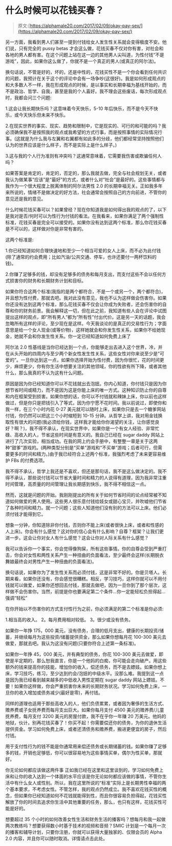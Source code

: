 # 什么时候可以花钱买春？

> 原文:[https://alphamale20.com/2017/02/09/okay-pay-sex/](https://alphamale20.com/2017/02/09/okay-pay-sex/)

另一方面，我看到男人们甚至一提到付钱给女人发生性关系就会变得极度不安。他们说，只有完全的 pussy betas 才会这么做，花钱买春不仅对你有害，对社会和各地的男人都有害。在这个问题上站在这一边的其他男人尖叫道，为性付钱“不是游戏”，因此，如果你这么做了，你就不是一个真正的男人(或真正的阿尔法)。

换句话说，不管是好的，坏的，还是中性的，花钱买性不是一个你会看到任何共识的问题，我预计在关于这个的评论中会有一场争吵(这很好)。我是如何形成观点的和大多数人不一样，我在形成观点的时候，是以事实和长期幸福为基线开始的，而不是政治、哲学、自我，甚至是我的个人喜好。我不理会这些废话，每次形成观点时，我都会问三个问题:

1.这会让我长期快乐吗？这意味着今天快乐，5-10 年后快乐，而不是今天不快乐，或今天快乐但未来不快乐。

2.在现实世界的事实、现实、趋势和限制中，它是现实的、可行的和可能的吗？我必须确保我不是按照我的观点或我希望的方式行事，而是按照事情的实际情况行事。(这就是为什么我与左翼和右翼都有如此多的分歧，他们都经常坚持按照他们认为的世界应该是什么样子，而不是实际上是什么样子。)

3.这与我的个人行为准则有冲突吗？这通常意味着，它需要我伤害或欺骗任何人吗？

如果答案是肯定的，肯定的，否定的，那么我就去做，完全与社会规划无关，或者我认为做某事“应该”是“最好”的方式，或者什么对“社会”是最好的。这些事情都与我作为一个很大程度上脱离体制的阿尔法男性 2.0 的长期幸福无关。正如我多年来所说的，情绪不是做决定的好方法，社会通常会按照自己的方向前进，不管你的意见还是我的意见。

什么时候花钱买春可以？如果曾经？现在你知道我是如何得出我的观点的了，以下是我对是否/何时可以为性行为付钱的看法。在我看来，如果你满足了两个强制性标准，花钱买春是完全可以接受的。如果你没有达到这两个标准，那么你花钱买春是不可以的，这样做对你是非常有害的。

这两个标准是:

1.你已经知道如何合理快速地和至少一个相当可爱的女人上床，而不必为此付钱(除了通常的约会费用；比如汽油/公共交通、停车，也许还要付一两杯饮料的钱)。

2.你赚了足够多的钱，却没有足够多的债务和每月支出，而支付这些不会以任何方式损害你的财务和长期财务计划和目标。

如果你符合这两个标准(我指的是两个都符合，不是一个或另一个，两个都符合)，并且想为性付费，那就去吧。我对此没有意见，我也不认为这样做会伤害你。如果你还没有达到这两个标准，那么花钱买春不仅会让你成为失败者，还会伤害你的自尊和你的财务前景。我会解释这一切，但在此之前，我知道有些人会在评论中试图提出这样的观点，即“所有男人”都为“所有性”付出代价。这是另一天的话题，我会忽略所有这样的评论，至少现在是这样。今天我谈论的是真正的交易性行为；字面意思是给一个女人现金(或等价物)，这样她就会和你发生性关系，如果你不给她现金，她就不会和你发生性关系。你一定已经知道如何免费上床了

阿尔法 2.0 性基线是当你已经达到一个点，你能够走出去进入这个世界，冷，并在从头开始的四周内与至少两个新女性发生性关系，这些女性对你来说至少是“可爱的”。一旦你达到这一点，如果你选择开始为性付费，因为你很忙，花的时间更少，麻烦更少，你有你生活中想要关注的其他领域，你的性欲有所下降，或者其他什么，那么我真的不认为这有什么问题。

原因是因为你已经知道你可以不花钱就出去泡妞。你内心知道，你付钱只是因为你想节省时间或精力，而不是因为这是你能上床的唯一方式。这种知识防止你的自尊和内在框架受到损害。如果你想的话，你可以不付钱就和辣妹上床，你以前也这样做过，但是你只是把钱引入了等式，因为你宁愿不花时间。我以前说过，即使你和我一样，在三个小时内花 0-27 美元就可以随时上床，如果你只是去一个糖爹网站付钱，你仍然可以把这三个小时缩短到 10-15 分钟。从哲学上讲，我对用金钱换取性有很大的问题(我必须给你钱，这样我才能给你你渴望的关注，让你感觉良好？啊？)，我不得不承认，在现实世界中，如果你是一个有女人经验、非常忙碌、高收入的人，节省这些时间是有意义的。我自己已经在 sugar daddy 网站上进行了几次实验，相当成功。在我的网上约会手册中，有整整一章是关于这两种“甜爹”游戏的。(两种类型分别是“买单”游戏和“不买单”游戏；后者可行，但需要更多的时间和精力。)由于我已经符合上述两个标准，我强烈考虑了未来更容易维护 FBs 的付费选项。

我不得不承认，哲学上我还是不喜欢，但还是那句话，我不是这么做决定的。我不得不承认，那些说付钱可以节省大量时间和精力的人说得有道理，因为我非常注重时间管理，高质量的时间管理让我长期感到快乐，我不得不相信这一点。

然而，这就是问题的开始。我刚刚提出的所有关于如何节省时间的论点经常被不知道如何做爱的男人使用。这些男人很乐意付钱给妓女或甜心宝贝，并吹嘘他们节省了各种时间和精力。就一个问题；这些人知道他们没有别的方法可以上床。他们必须付钱才能得到它。

想象一分钟，你知道除非你付钱，否则你不能上床(或者很快上床，或者和性感的人上床)。你会有什么感觉？这对你的信心会有什么影响？自尊？框架？让我们更进一步。这会让你对女人有什么感觉？这会让你对人际关系有什么感觉？

我可以告诉你一个事实，你会觉得像狗屎，所有这些事情。你的自尊会受到严重打击，你会对女性和两性关系产生一种扭曲的负面看法，至少最终会这样(长期脱衣舞娘最终会对男性产生一种扭曲的负面看法)。

换句话说，如果你为了发生性关系而必须付钱，这是非常不好的。你是贝塔人。长期来看，如果你还没有，你会感觉很糟糕。相反，学习技巧，这样你就可以不用付钱就可以做爱，如果你还想回去付钱，那就去做吧，因为一旦你到了那个层次，这样做不会伤害你。当然，前提是你也要满足第二个条件...你一定能轻松负担得起...强调“轻松”

在你开始以不伤害你的方式支付性行为之前，你必须满足的第二个标准是你必须:

1.相当高的收入。
2。每月费用相对较低。
3。很少或没有债务。

如果你一年挣 175，000 美元，没有债务，合理的低月支出，健康的长期投资/储蓄，并继续每月为这些投资/储蓄提供资金，那么如果你想每月花 100-300 美元去做爱，那就去吧。我认为这没有问题(只要你符合上述第一条标准)。

如果你一年挣 45，000 美元，并有典型的债务，你花 100-300 美元去做爱，即使是半定期的，那么恕我直言，你是一个他妈的白痴，你可能会走向破产。用这些额外的钱来提高你的技能，增加你的收入，偿还债务，而不是去嫖妓。如果你想上床，学习技巧，练习，至少达到约会/泡妞的中级水平。没那么难。我提到这一点是因为我已经看到越来越多的中低收入男性定期在 sugar daddy 网站上嫖妓。不要！如果你这样做，你会严重损害你未来的长期财务状况。学习如何免费上床，一旦你的收入增加或债务减少(最好是零)，再付钱。

同样的道理也适用于那些高收入的人，他们负债累累，或者因为奢侈的生活方式、赡养费或子女抚养费而每月支出巨大。如果你每月支付 4500 美元的赡养费/儿童抚养费，每月支付 3200 美元的房屋付款，我不在乎你一年赚 20 万美元。他妈的地狱，伙计。别再花钱买春了！你买不起！你需要偿还你的债务，为你的退休生活提供资金。学习如何免费上床，或者还清债务和赡养费，搬进更便宜的房子，然后付钱。

用于支付性行为的钱不能是你通常用来偿还债务或长期储蓄的钱。如果你赚了足够多的钱，开销也足够低，你可以很容易地为这些事情买单，偶尔为性买单，那就好。

你无论如何都应该做这两件事
正如我已经在这里和这里谈到的，学习如何免费上床和让你的收入达到一个体面的水平应该是你无论如何都应该做的事情，不管你生活中有什么女人或性别。所以，我在这里所说的“标准”实际上是长期男性幸福的两个基本要求，不考虑女性。不管怎样，我的观点仍然成立。我不喜欢花钱买性的概念，但如果你已经知道如何不花钱就能得到性，而且你很容易负担得起，花钱买性解放了你的时间去追求你生活中其他重要的任务，那么，也只有这样，花钱买性可能是好的。

想要超过 35 个小时的如何改善女性生活和财务生活的播客吗？想每月和我一起做两次教练吗？想要获得数小时基于技术的视频和音频？SMIC 计划是一个每月一次的播客和辅导计划，只要你注册，你就可以获得大量独家的、仅限会员的 Alpha 2.0 内容，并且你可以随时取消。详情请点击此处。